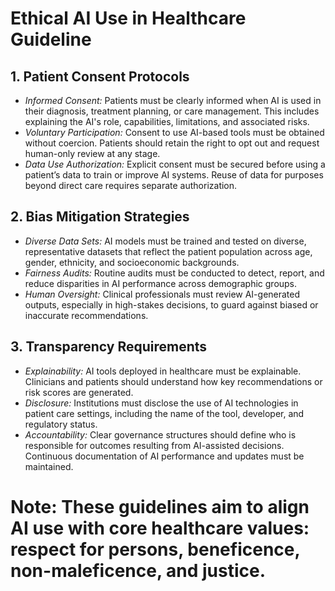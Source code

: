 # Ethical AI Use in Healthcare Guideline

## 1. Patient Consent Protocols
- *Informed Consent:* Patients must be clearly informed when AI is used in their diagnosis, treatment planning, or care management. This includes explaining the AI's role, capabilities, limitations, and associated risks.
- *Voluntary Participation:* Consent to use AI-based tools must be obtained without coercion. Patients should retain the right to opt out and request human-only review at any stage.
- *Data Use Authorization:* Explicit consent must be secured before using a patient’s data to train or improve AI systems. Reuse of data for purposes beyond direct care requires separate authorization.

## 2. Bias Mitigation Strategies
- *Diverse Data Sets:* AI models must be trained and tested on diverse, representative datasets that reflect the patient population across age, gender, ethnicity, and socioeconomic backgrounds.
- *Fairness Audits:* Routine audits must be conducted to detect, report, and reduce disparities in AI performance across demographic groups.
- *Human Oversight:* Clinical professionals must review AI-generated outputs, especially in high-stakes decisions, to guard against biased or inaccurate recommendations.

## 3. Transparency Requirements
- *Explainability:* AI tools deployed in healthcare must be explainable. Clinicians and patients should understand how key recommendations or risk scores are generated.
- *Disclosure:* Institutions must disclose the use of AI technologies in patient care settings, including the name of the tool, developer, and regulatory status.
- *Accountability:* Clear governance structures should define who is responsible for outcomes resulting from AI-assisted decisions. Continuous documentation of AI performance and updates must be maintained.

# Note: These guidelines aim to align AI use with core healthcare values: respect for persons, beneficence, non-maleficence, and justice.

